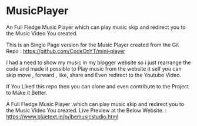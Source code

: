 # MusicPlayer
An Full Fledge Music Player which can play music skip and redirect you to the Music Video You created.

This is an Single Page version for the Music Player created from the Git Repo : https://github.com/CodeOnYT/mini-player

I had a need to show my music in my blogger website so i just rearrange the code and made it possible to Play music from
the website it self you can skip move , forward , like, share and Even redirect to the Youtube Video.

If You Liked this repo then you can clone and even contribute to the Project to Make it Better.

A Full Fledge Music Player .which can play music skip and redirect you to the Music Video You created.
Live Preview at the Below Website. : https://www.bluetext.in/p/ibemusicstudio.html
